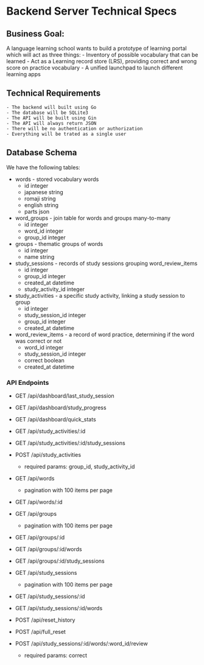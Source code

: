 # Backend Server Technical Specs

## Business Goal: 

A language learning school wants to build a prototype of learning portal which will act as three things:
    - Inventory of possible vocabulary that can be learned
    - Act as a  Learning record store (LRS), providing correct and wrong score on practice vocabulary
    - A unified launchpad to launch different learning apps

## Technical Requirements
    - The backend will built using Go   
    - The database will be SQLite3
    - The API will be built using Gin
    - The API will always return JSON
    - There will be no authentication or authorization
    - Everything will be trated as a single user

## Database Schema

We have the following tables:
- words - stored vocabulary words
    - id integer
    - japanese string
    - romaji string
    - english string
    - parts json
- word_groups - join table for words and groups 
many-to-many
    - id integer
    - word_id integer
    - group_id integer
- groups - thematic groups of words
    - id integer
    - name string
- study_sessions - records of study sessions grouping 
word_review_items
    - id integer
    - group_id integer
    - created_at datetime
    - study_activity_id integer
- study_activities - a specific study activity, linking a study session to group
    - id integer
    - study_session_id integer
    - group_id integer
    - created_at datetime
- word_review_items - a record of word practice, determining if the word was correct or not
    - word_id integer
    - study_session_id integer
    - correct boolean
    - created_at datetime

### API Endpoints

- GET /api/dashboard/last_study_session
- GET /api/dashboard/study_progress
- GET /api/dashboard/quick_stats
- GET /api/study_activities/:id
- GET /api/study_activities/:id/study_sessions

- POST /api/study_activities
    - required params: group_id, study_activity_id

- GET /api/words
    - pagination with 100 items per page
- GET /api/words/:id
- GET /api/groups
    - pagination with 100 items per page
- GET /api/groups/:id
- GET /api/groups/:id/words
- GET /api/groups/:id/study_sessions
- GET /api/study_sessions
    - pagination with 100 items per page
- GET /api/study_sessions/:id
- GET /api/study_sessions/:id/words
- POST /api/reset_history
- POST /api/full_reset
- POST /api/study_sessions/:id/words/:word_id/review
    - required params: correct